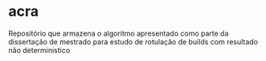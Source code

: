 # acra
Repositório que armazena o algoritmo apresentado como parte da dissertação de mestrado para estudo de rotulação de builds com resultado não determinístico
